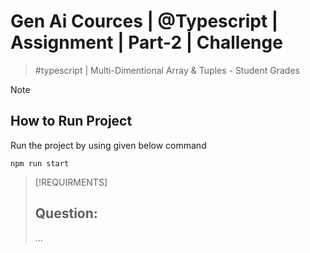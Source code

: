 # Gen Ai Cources | @Typescript | Assignment | Part-2 | Challenge
  > #typescript | Multi-Dimentional Array & Tuples - Student Grades

> [!NOTE]
> ## How to Run Project
> Run the project by using given below command
  > ```
  > npm run start
  > ```

> [!REQUIRMENTS]
> ## Question: 
> ...